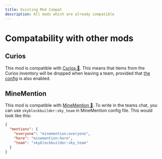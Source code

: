 ```yaml
---
title: Existing Mod Compat
description: All mods which are already compatible
---
```


# Compatability with other mods
## Curios
This mod is compatible with [Curios 🔗](https://modrinth.com/mod/curios). This means that items from the Curios inventory
will be dropped when leaving a team, provided that [the config](../packdev/config/inventory.md#dropping-inventory) is
also enabled.

## MineMention
This mod is compatible with [MineMention 🔗](https://modrinth.com/mod/minemention). To write in the
teams chat, you can use `skyblockbuilder:sky_team` in MineMention config file. This would look like this:
```json
{
  "mentions": {
    "everyone": "minemention:everyone",
    "here": "minemention:here",
    "team": "skyblockbuilder:sky_team"
  }
}
```